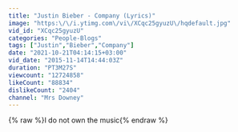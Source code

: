 ```yaml
---
title: "Justin Bieber - Company (Lyrics)"
image: "https:\/\/i.ytimg.com\/vi\/XCqc25gyuzU\/hqdefault.jpg"
vid_id: "XCqc25gyuzU"
categories: "People-Blogs"
tags: ["Justin","Bieber","Company"]
date: "2021-10-21T04:14:15+03:00"
vid_date: "2015-11-14T14:44:03Z"
duration: "PT3M27S"
viewcount: "12724858"
likeCount: "88834"
dislikeCount: "2404"
channel: "Mrs Downey"
---
```

{% raw %}I do not own the music{% endraw %}
